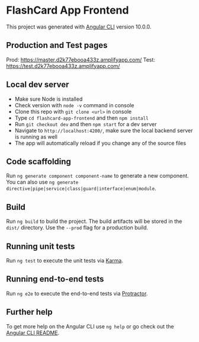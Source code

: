 # FlashCard App Frontend

This project was generated with [Angular CLI](https://github.com/angular/angular-cli) version 10.0.0.

## Production and Test pages

Prod: https://master.d2k77ebooa433z.amplifyapp.com/
Test: https://test.d2k77ebooa433z.amplifyapp.com/

## Local dev server

- Make sure Node is installed
- Check version with `node -v` command in console
- Clone this repo with `git clone <url>` in console
- Type `cd flashcard-app-frontend` and then `npm install`
- Run `git checkout dev` and then `npm start` for a dev server
- Navigate to `http://localhost:4200/`, make sure the local backend server is running as well
- The app will automatically reload if you change any of the source files

## Code scaffolding

Run `ng generate component component-name` to generate a new component. You can also use `ng generate directive|pipe|service|class|guard|interface|enum|module`.

## Build

Run `ng build` to build the project. The build artifacts will be stored in the `dist/` directory. Use the `--prod` flag for a production build.

## Running unit tests

Run `ng test` to execute the unit tests via [Karma](https://karma-runner.github.io).

## Running end-to-end tests

Run `ng e2e` to execute the end-to-end tests via [Protractor](http://www.protractortest.org/).

## Further help

To get more help on the Angular CLI use `ng help` or go check out the [Angular CLI README](https://github.com/angular/angular-cli/blob/master/README.md).
